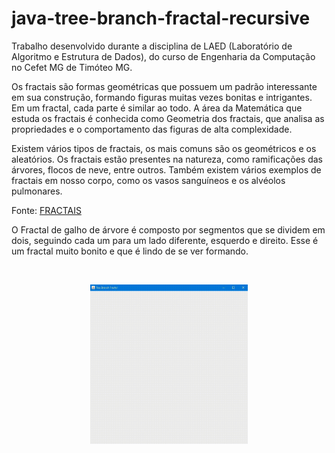 # java-tree-branch-fractal-recursive

Trabalho desenvolvido durante a disciplina de LAED (Laboratório de Algoritmo e Estrutura de Dados), do curso de Engenharia da Computação no Cefet MG de Timóteo MG.

Os fractais são formas geométricas que possuem um padrão interessante em sua construção, formando figuras muitas vezes bonitas e intrigantes. Em um fractal, cada parte é similar ao todo. A área da Matemática que estuda os fractais é conhecida como Geometria dos fractais, que analisa as propriedades e o comportamento das figuras de alta complexidade.

Existem vários tipos de fractais, os mais comuns são os geométricos e os aleatórios. Os fractais estão presentes na natureza, como ramificações das árvores, flocos de neve, entre outros. Também existem vários exemplos de fractais em nosso corpo, como os vasos sanguíneos e os alvéolos pulmonares.

Fonte: [FRACTAIS](https://escolakids.uol.com.br/matematica/fractais.htm)

O Fractal de galho de árvore é composto por segmentos que se dividem em dois, seguindo cada um para um lado diferente, esquerdo e direito. Esse é um fractal muito bonito e que é lindo de se ver formando.

<div align="center">
  <p><br></p>
  <img width="50%" src="/midia/tree-factal-gif.gif">
</div>
<p><br></p>
